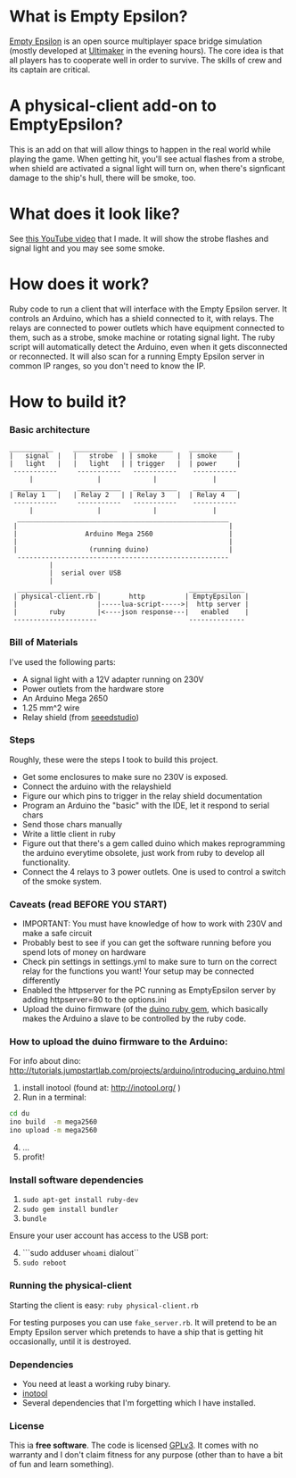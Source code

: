 # What is Empty Epsilon?
[Empty Epsilon](http://emptyepsilon.org) is an open source multiplayer space bridge simulation (mostly developed at [Ultimaker](https://ultimaker.com) in the evening hours). The core idea is that all players has to cooperate well in order to survive. The skills of crew and its captain are critical. 

# A physical-client add-on to EmptyEpsilon?
This is an add on that will allow things to happen in the real world while playing the game. When getting hit, you'll see actual flashes from a strobe, when shield are activated a signal light will turn on, when there's signficant damage to the ship's hull, there will be smoke, too.

# What does it look like?
See [this YouTube video](https://www.youtube.com/watch?v=dR8-D7AkZMs) that I made. It will show the strobe flashes and signal light and you may see some smoke.

# How does it work?
Ruby code to run a client that will interface with the Empty Epsilon server. It controls an Arduino, which has a shield connected to it, with relays. The relays are connected to power outlets which have equipment connected to them, such as a strobe, smoke machine or rotating signal light.
The ruby script will automatically detect the Arduino, even when it gets disconnected or reconnected. It will also scan for a running Empty Epsilon server in common IP ranges, so you don't need to know the IP.

# How to build it?
### Basic architecture
```
___________     ___________   ___________    ___________  
|   signal  |   |   strobe  | | smoke     |  | smoke     | 
|   light   |   |   light   | | trigger   |  | power     | 
 -----------     -----------   -----------    -----------  
     |                |             |              |
 ___________     ___________   ___________    ___________  
| Relay 1   |   | Relay 2   | | Relay 3   |  | Relay 4   | 
 -----------     -----------   -----------    -----------  
     |                |             |              |
  _____________________________________________________
 |                                                     |
 |                 Arduino Mega 2560                   |
 |                                                     |
 |                  (running duino)                    |
  -----------------------------------------------------
          |
          |  serial over USB
          |
  ____________________                       ______________
 | physical-client.rb |       http          | EmptyEpsilon |
 |                    |-----lua-script----->|  http server |
 |        ruby        |<----json response---|   enabled    |
 ---------------------                       --------------
```
### Bill of Materials
I've used the following parts:
 - A signal light with a 12V adapter running on 230V
 - Power outlets from the hardware store
 - An Arduino Mega 2650
 - 1.25 mm^2 wire
 - Relay shield (from [seeedstudio](http://www.seeedstudio.com/wiki/Relay_Shield_V2.0))

### Steps
Roughly, these were the steps I took to build this project.
 - Get some enclosures to make sure no 230V is exposed.
 - Connect the arduino with the relayshield
 - Figure our which pins to trigger in the relay shield documentation
 - Program an Arduino the "basic" with the IDE, let it respond to serial chars
 - Send those chars manually
 - Write a little client in ruby
 - Figure out that there's a gem called duino which makes reprogramming the arduino everytime obsolete, just work from ruby to develop all functionality.
 - Connect the 4 relays to 3 power outlets. One is used to control a switch of the smoke system.

### Caveats (read BEFORE YOU START)
 - IMPORTANT: You must have knowledge of how to work with 230V and make a safe circuit
 - Probably best to see if you can get the software running before you spend lots of money on hardware
 - Check pin settings in settings.yml to make sure to turn on the correct relay for the functions you want! Your setup may be connected differently
 - Enabled the httpserver for the PC running as EmptyEpsilon server by adding httpserver=80 to the options.ini
 - Upload the duino firmware (of the [duino ruby gem](https://github.com/austinbv/dino), which basically makes the Arduino a slave to be controlled by the ruby code.

### How to upload the duino firmware to the Arduino:

For info about dino: http://tutorials.jumpstartlab.com/projects/arduino/introducing_arduino.html

1. install inotool (found at: http://inotool.org/ )
2. Run in a terminal: 
```sh
cd du
ino build  -m mega2560
ino upload -m mega2560
```
4. ...
5. profit!

### Install software dependencies

1. ```sudo apt-get install ruby-dev```
2. ```sudo gem install bundler```
3. ```bundle```

Ensure your user account has access to the USB port:

4. ```sudo adduser `whoami` dialout``
5. ```sudo reboot```

### Running the physical-client
Starting the client is easy:
```ruby physical-client.rb```

For testing purposes you can use ```fake_server.rb```. It will pretend to be an Empty Epsilon server which pretends to have a ship that is getting hit occasionally, until it is destroyed.

### Dependencies
- You need at least a working ruby binary.
- [inotool](http://inotool.org/)
- Several dependencies that I'm forgetting which I have installed.

### License
This ia **free software**. The code is licensed [GPLv3](https://www.gnu.org/copyleft/gpl.html). It comes with no warranty and I don't claim fitness for any purpose (other than to have a bit of fun and learn something).

